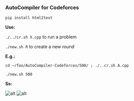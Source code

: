 
### AutoCompiler for Codeforces

`pip install html2text`

**Use:**

`./../cr.sh X.cpp` to run a problem

`./new.sh R` to create a new round

**E.g.:**

`cd ~/foo/AutoCompiler-Codeforces/500/ ; ./..cr.sh A.cpp`

`./new.sh 500`

**Ss:**

![alt](http://i.imgur.com/qgULh9a.png)
![alt](http://i.imgur.com/PePNBXD.png)

